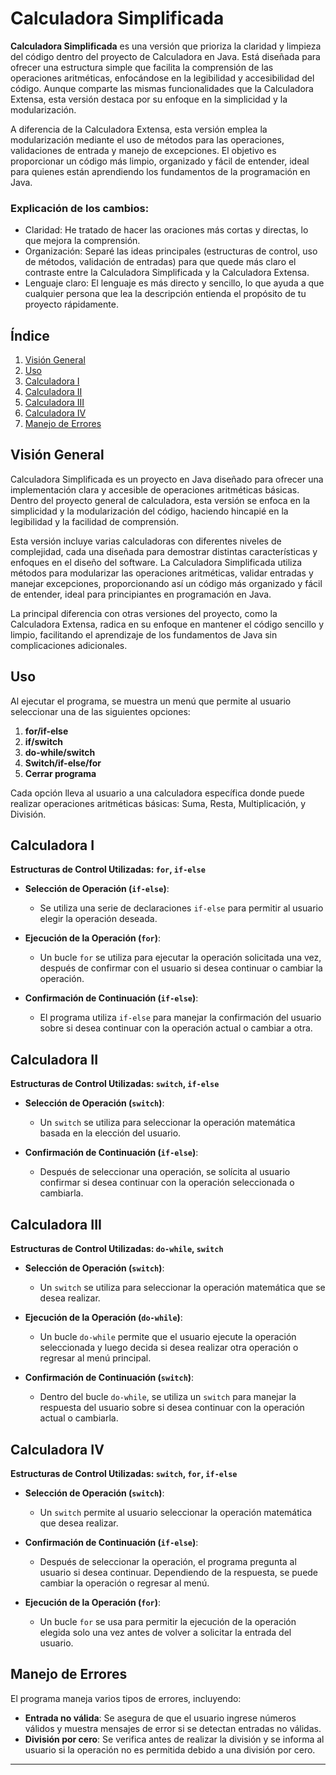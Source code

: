 # Calculadora Simplificada

**Calculadora Simplificada** es una versión que prioriza la claridad y limpieza del código dentro del proyecto de 
Calculadora en Java. Está diseñada para ofrecer una estructura simple que facilita la comprensión de las operaciones
aritméticas, enfocándose en la legibilidad y accesibilidad del código. Aunque comparte las mismas funcionalidades que la
Calculadora Extensa, esta versión destaca por su enfoque en la simplicidad y la modularización.

A diferencia de la Calculadora Extensa, esta versión emplea la modularización mediante el uso de métodos para las
operaciones, validaciones de entrada y manejo de excepciones. El objetivo es proporcionar un código más limpio,
organizado y fácil de entender, ideal para quienes están aprendiendo los fundamentos de la programación en Java.

### Explicación de los cambios:
- Claridad: He tratado de hacer las oraciones más cortas y directas, lo que mejora la comprensión.
- Organización: Separé las ideas principales (estructuras de control, uso de métodos, validación de entradas)
  para que quede más claro el contraste entre la Calculadora Simplificada y la Calculadora Extensa.
- Lenguaje claro: El lenguaje es más directo y sencillo, lo que ayuda a que cualquier persona que lea la descripción 
  entienda el propósito de tu proyecto rápidamente.

## Índice

1. [Visión General](#visión-general)
2. [Uso](#uso)
3. [Calculadora I](#calculadora-i)
4. [Calculadora II](#calculadora-ii)
5. [Calculadora III](#calculadora-iii)
6. [Calculadora IV](#calculadora-iv)
7. [Manejo de Errores](#manejo-de-errores)


## Visión General

Calculadora Simplificada es un proyecto en Java diseñado para ofrecer una implementación clara y accesible de
operaciones aritméticas básicas. Dentro del proyecto general de calculadora, esta versión se enfoca en la simplicidad y
la modularización del código, haciendo hincapié en la legibilidad y la facilidad de comprensión.

Esta versión incluye varias calculadoras con diferentes niveles de complejidad, cada una diseñada para demostrar
distintas características y enfoques en el diseño del software. La Calculadora Simplificada utiliza métodos para 
modularizar las operaciones aritméticas, validar entradas y manejar excepciones, proporcionando así un código más
organizado y fácil de entender, ideal para principiantes en programación en Java.

La principal diferencia con otras versiones del proyecto, como la Calculadora Extensa, radica en su enfoque en mantener
el código sencillo y limpio, facilitando el aprendizaje de los fundamentos de Java sin complicaciones adicionales.

## Uso

Al ejecutar el programa, se muestra un menú que permite al usuario seleccionar una de las siguientes opciones:
1. **for/if-else**
2. **if/switch**
3. **do-while/switch**
4. **Switch/if-else/for**
5. **Cerrar programa**

Cada opción lleva al usuario a una calculadora específica donde puede realizar operaciones aritméticas básicas:
Suma, Resta, Multiplicación, y División.

## Calculadora I

**Estructuras de Control Utilizadas: `for`, `if-else`**

- **Selección de Operación (`if-else`)**:
  - Se utiliza una serie de declaraciones `if-else` para permitir al usuario elegir la operación deseada.

- **Ejecución de la Operación (`for`)**:
  - Un bucle `for` se utiliza para ejecutar la operación solicitada una vez, después de confirmar con el usuario si
    desea continuar o cambiar la operación.

- **Confirmación de Continuación (`if-else`)**:
  - El programa utiliza `if-else` para manejar la confirmación del usuario sobre si desea continuar con la operación
    actual o cambiar a otra.

## Calculadora II

**Estructuras de Control Utilizadas: `switch`, `if-else`**

- **Selección de Operación (`switch`)**:
  - Un `switch` se utiliza para seleccionar la operación matemática basada en la elección del usuario.

- **Confirmación de Continuación (`if-else`)**:
  - Después de seleccionar una operación, se solícita al usuario confirmar si desea continuar con la operación
    seleccionada o cambiarla.

## Calculadora III

**Estructuras de Control Utilizadas: `do-while`, `switch`**

- **Selección de Operación (`switch`)**:
  - Un `switch` se utiliza para seleccionar la operación matemática que se desea realizar.

- **Ejecución de la Operación (`do-while`)**:
  - Un bucle `do-while` permite que el usuario ejecute la operación seleccionada y luego decida si desea realizar otra
    operación o regresar al menú principal.

- **Confirmación de Continuación (`switch`)**:
  - Dentro del bucle `do-while`, se utiliza un `switch` para manejar la respuesta del usuario sobre si desea continuar
    con la operación actual o cambiarla.

## Calculadora IV

**Estructuras de Control Utilizadas: `switch`, `for`, `if-else`**

- **Selección de Operación (`switch`)**:
  - Un `switch` permite al usuario seleccionar la operación matemática que desea realizar.

- **Confirmación de Continuación (`if-else`)**:
  - Después de seleccionar la operación, el programa pregunta al usuario si desea continuar. Dependiendo de
    la respuesta, se puede cambiar la operación o regresar al menú.

- **Ejecución de la Operación (`for`)**:
  - Un bucle `for` se usa para permitir la ejecución de la operación elegida solo una vez antes de volver a solicitar la
    entrada del usuario.

## Manejo de Errores

El programa maneja varios tipos de errores, incluyendo:

- **Entrada no válida**: Se asegura de que el usuario ingrese números válidos y muestra mensajes de error si se detectan
  entradas no válidas.
- **División por cero**: Se verifica antes de realizar la división y se informa al usuario si la operación no es
  permitida debido a una división por cero.

---